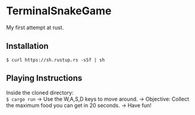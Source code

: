 # TerminalSnakeGame
My first attempt at rust.

## Installation
`$ curl https://sh.rustup.rs -sSf | sh`

## Playing Instructions
Inside the cloned directory:<br>
`$ cargo run`
-> Use the W,A,S,D keys to move around.
-> Objective: Collect the maximum food you can get in 20 seconds.
-> Have fun!
